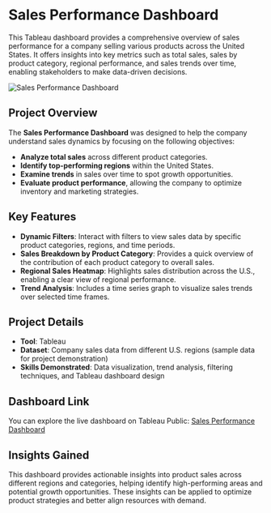 # Sales Performance Dashboard

This Tableau dashboard provides a comprehensive overview of sales performance for a company selling various products across the United States. It offers insights into key metrics such as total sales, sales by product category, regional performance, and sales trends over time, enabling stakeholders to make data-driven decisions.

![Sales Performance Dashboard](IMAGE_FILE_NAME.png)

## Project Overview

The **Sales Performance Dashboard** was designed to help the company understand sales dynamics by focusing on the following objectives:

- **Analyze total sales** across different product categories.
- **Identify top-performing regions** within the United States.
- **Examine trends** in sales over time to spot growth opportunities.
- **Evaluate product performance**, allowing the company to optimize inventory and marketing strategies.

## Key Features

- **Dynamic Filters**: Interact with filters to view sales data by specific product categories, regions, and time periods.
- **Sales Breakdown by Product Category**: Provides a quick overview of the contribution of each product category to overall sales.
- **Regional Sales Heatmap**: Highlights sales distribution across the U.S., enabling a clear view of regional performance.
- **Trend Analysis**: Includes a time series graph to visualize sales trends over selected time frames.

## Project Details

- **Tool**: Tableau
- **Dataset**: Company sales data from different U.S. regions (sample data for project demonstration)
- **Skills Demonstrated**: Data visualization, trend analysis, filtering techniques, and Tableau dashboard design

## Dashboard Link

You can explore the live dashboard on Tableau Public: [Sales Performance Dashboard](https://public.tableau.com/views/SalesPerformancedashboard_17308819287430/Dashboard2?:language=en-US&:sid=&:redirect=auth&:display_count=n&:origin=viz_share_link)

## Insights Gained

This dashboard provides actionable insights into product sales across different regions and categories, helping identify high-performing areas and potential growth opportunities. These insights can be applied to optimize product strategies and better align resources with demand.
